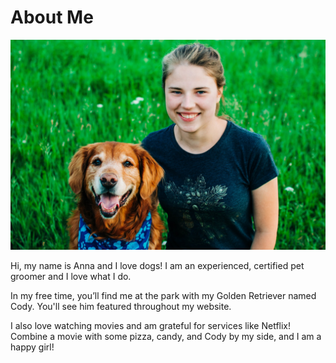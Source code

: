 # About Me

![Anna with her dog Cody](../../src/assets/images/anna-profile.jpg)

Hi, my name is Anna and I love dogs! I am an experienced, certified pet groomer and I love what I do.

In my free time, you’ll find me at the park with my Golden Retriever named Cody. You'll see him featured throughout my website.

I also love watching movies and am grateful for services like Netflix! Combine a movie with some pizza, candy, and Cody by my side, and I am a happy girl!
